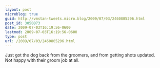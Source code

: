 ```yaml
---
layout: post
microblog: true
guid: http://vmstan-tweets.micro.blog/2009/07/03/2460805296.html
post_id: 3050873
date: 2009-07-03T16:19:56-0600
lastmod: 2009-07-03T16:19:56-0600
type: post
url: /2009/07/03/2460805296.html
---
```

Just got the dog back from the groomers, and from getting shots updated. Not happy with their groom job at all.
